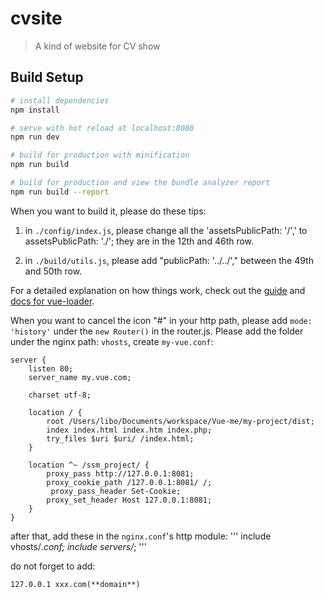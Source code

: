 # cvsite

> A kind of website for CV show

## Build Setup

``` bash
# install dependencies
npm install

# serve with hot reload at localhost:8080
npm run dev

# build for production with minification
npm run build

# build for production and view the bundle analyzer report
npm run build --report
```

When you want to build it, please do these tips:

1. in ```./config/index.js```, please change all the 'assetsPublicPath: '/',' to assetsPublicPath: './'; they are in the 12th and 46th row.

2. in ```./build/utils.js```, please add "publicPath: '../../'," between the 49th and 50th row.

For a detailed explanation on how things work, check out the [guide](http://vuejs-templates.github.io/webpack/) and [docs for vue-loader](http://vuejs.github.io/vue-loader).

When you want to cancel the icon "#" in your http path, please add ```mode: 'history'``` under the ```new Router()``` in the router.js. Please add the folder under the nginx path: ```vhosts```, create ```my-vue.conf```:
```
server {
    listen 80;
    server_name my.vue.com;

    charset utf-8;

    location / {
        root /Users/libo/Documents/workspace/Vue-me/my-project/dist;
        index index.html index.htm index.php;
        try_files $uri $uri/ /index.html;
    }
    
    location ^~ /ssm_project/ {
        proxy_pass http://127.0.0.1:8081;
        proxy_cookie_path /127.0.0.1:8081/ /;
         proxy_pass_header Set-Cookie;
        proxy_set_header Host 127.0.0.1:8081;
    }
}
```

after that, add these in the ```nginx.conf```'s http module:
'''
include vhosts/*.conf;
include servers/*;
'''

do not forget to add:
```
127.0.0.1 xxx.com(**domain**)
```